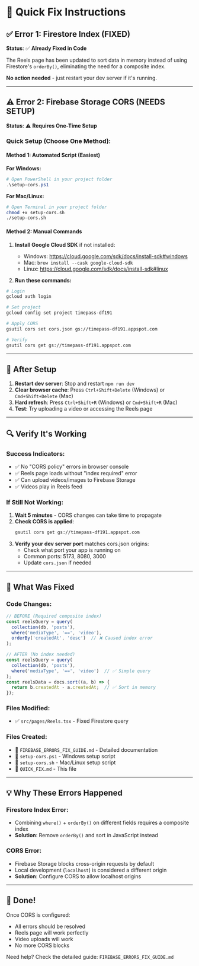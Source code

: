 # 🚀 Quick Fix Instructions

## ✅ Error 1: Firestore Index (FIXED)

**Status**: ✅ **Already Fixed in Code**

The Reels page has been updated to sort data in memory instead of using Firestore's `orderBy()`, eliminating the need for a composite index.

**No action needed** - just restart your dev server if it's running.

---

## ⚠️ Error 2: Firebase Storage CORS (NEEDS SETUP)

**Status**: ⚠️ **Requires One-Time Setup**

### Quick Setup (Choose One Method):

#### Method 1: Automated Script (Easiest)

**For Windows:**
```powershell
# Open PowerShell in your project folder
.\setup-cors.ps1
```

**For Mac/Linux:**
```bash
# Open Terminal in your project folder
chmod +x setup-cors.sh
./setup-cors.sh
```

#### Method 2: Manual Commands

1. **Install Google Cloud SDK** if not installed:
   - Windows: https://cloud.google.com/sdk/docs/install-sdk#windows
   - Mac: `brew install --cask google-cloud-sdk`
   - Linux: https://cloud.google.com/sdk/docs/install-sdk#linux

2. **Run these commands:**
```bash
# Login
gcloud auth login

# Set project
gcloud config set project timepass-df191

# Apply CORS
gsutil cors set cors.json gs://timepass-df191.appspot.com

# Verify
gsutil cors get gs://timepass-df191.appspot.com
```

---

## 🎯 After Setup

1. **Restart dev server**: Stop and restart `npm run dev`
2. **Clear browser cache**: Press `Ctrl+Shift+Delete` (Windows) or `Cmd+Shift+Delete` (Mac)
3. **Hard refresh**: Press `Ctrl+Shift+R` (Windows) or `Cmd+Shift+R` (Mac)
4. **Test**: Try uploading a video or accessing the Reels page

---

## 🔍 Verify It's Working

### Success Indicators:
- ✅ No "CORS policy" errors in browser console
- ✅ Reels page loads without "index required" error
- ✅ Can upload videos/images to Firebase Storage
- ✅ Videos play in Reels feed

### If Still Not Working:

1. **Wait 5 minutes** - CORS changes can take time to propagate
2. **Check CORS is applied**:
   ```bash
   gsutil cors get gs://timepass-df191.appspot.com
   ```
3. **Verify your dev server port** matches cors.json origins:
   - Check what port your app is running on
   - Common ports: 5173, 8080, 3000
   - Update `cors.json` if needed

---

## 📝 What Was Fixed

### Code Changes:
```typescript
// BEFORE (Required composite index)
const reelsQuery = query(
  collection(db, 'posts'),
  where('mediaType', '==', 'video'),
  orderBy('createdAt', 'desc')  // ❌ Caused index error
);

// AFTER (No index needed)
const reelsQuery = query(
  collection(db, 'posts'),
  where('mediaType', '==', 'video')  // ✅ Simple query
);
const reelsData = docs.sort((a, b) => {
  return b.createdAt - a.createdAt;  // ✅ Sort in memory
});
```

### Files Modified:
- ✅ `src/pages/Reels.tsx` - Fixed Firestore query

### Files Created:
- 📄 `FIREBASE_ERRORS_FIX_GUIDE.md` - Detailed documentation
- 📄 `setup-cors.ps1` - Windows setup script
- 📄 `setup-cors.sh` - Mac/Linux setup script
- 📄 `QUICK_FIX.md` - This file

---

## 💡 Why These Errors Happened

### Firestore Index Error:
- Combining `where()` + `orderBy()` on different fields requires a composite index
- **Solution**: Remove `orderBy()` and sort in JavaScript instead

### CORS Error:
- Firebase Storage blocks cross-origin requests by default
- Local development (`localhost`) is considered a different origin
- **Solution**: Configure CORS to allow localhost origins

---

## 🎉 Done!

Once CORS is configured:
- All errors should be resolved
- Reels page will work perfectly
- Video uploads will work
- No more CORS blocks

Need help? Check the detailed guide: `FIREBASE_ERRORS_FIX_GUIDE.md`
